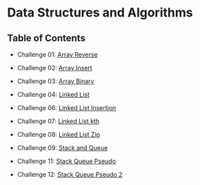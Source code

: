 # Data Structures and Algorithms

## Table of Contents

* Challenge 01: [Array Reverse](python/docs/array_reverse/README.md)

* Challenge 02: [Array Insert](python/docs/array_insert_shift/README.md)

* Challenge 03: [Array Binary](python/docs/array_binary_search/README.md)

* Challenge 04: [Linked List](python/docs/linked_list/README.md)

* Challenge 06: [Linked List Insertion](python/docs/linked_list_insertions/README.md)

* Challenge 07: [Linked List kth](python/docs/linked_list_kth/README.md)

* Challenge 08: [Linked List Zip](python/docs/linked_list_zip/README.md)

* Challenge 09: [Stack and Queue](python/docs/stack_and_queue/README.md)

* Challenge 11: [Stack Queue Pseudo](python/docs/stack_queue_pseudo/README.md)

* Challenge 12: [Stack Queue Pseudo 2](python/docs/stack_queue_animal_shelter/README.md)
